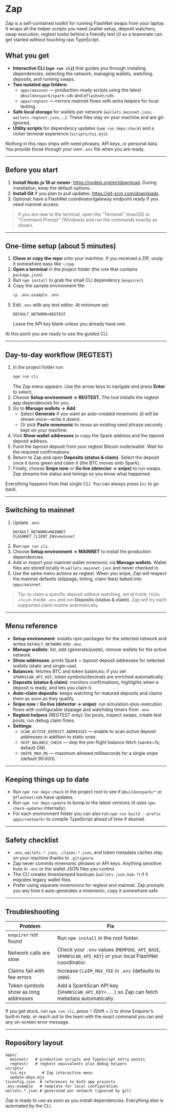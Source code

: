 # Zap

Zap is a self-contained toolkit for running FlashNet swaps from your laptop. It wraps all the helper scripts you need (wallet setup, deposit watchers, swap execution, regtest tools) behind a friendly text UI so a teammate can get started without touching raw TypeScript.

## What you get
- **Interactive CLI (`npm run cli`)** that guides you through installing dependencies, selecting the network, managing wallets, watching deposits, and running swaps.
- **Two isolated app folders**:
  - `apps/mainnet` — production-ready scripts using the latest `@buildonspark/spark-sdk` and `@flashnet/sdk`.
  - `apps/regtest` — mirrors mainnet flows with extra helpers for local testing.
- **Safe local storage** for wallets per network (`wallets.mainnet.json`, `wallets.regtest.json`, ...). These files stay on your machine and are git-ignored.
- **Utility scripts** for dependency updates (`npm run deps:check`) and a richer terminal experience (`scripts/tui.mjs`).

Nothing in this repo ships with seed phrases, API keys, or personal data. You provide those through your own `.env` file when you are ready.

---

## Before you start
1. **Install Node.js 18 or newer**: <https://nodejs.org/en/download>. During installation, keep the default options.
2. **Install Git** if you plan to pull updates: <https://git-scm.com/downloads>.
3. Optional: have a FlashNet coordinator/gateway endpoint ready if you need mainnet access.

> If you are new to the terminal, open the "Terminal" (macOS) or "Command Prompt" (Windows) and run the commands exactly as shown.

---

## One-time setup (about 5 minutes)
1. **Clone or copy the repo** onto your machine. If you received a ZIP, unzip it somewhere easy like `~/zap`.
2. **Open a terminal** in the project folder (the one that contains `package.json`).
3. Run `npm install` to grab the small CLI dependency (`enquirer`).
4. Copy the sample environment file:
   ```bash
   cp .env.example .env
   ```
5. Edit `.env` with any text editor. At minimum set:
   ```env
   DEFAULT_NETWORK=REGTEST
   ```
   Leave the API key blank unless you already have one.

At this point you are ready to use the guided CLI.

---

## Day-to-day workflow (REGTEST)
1. In the project folder run:
   ```bash
   npm run cli
   ```
   The Zap menu appears. Use the arrow keys to navigate and press **Enter** to select.
2. Choose **Setup environment → REGTEST**. The tool installs the regtest app dependencies for you.
3. Go to **Manage wallets → Add**.
   - Select **Generate** if you want an auto-created mnemonic (it will be shown once—write it down).
   - Or pick **Paste mnemonic** to reuse an existing seed phrase securely kept on your machine.
4. Visit **Show wallet addresses** to copy the Spark address and the taproot deposit address.
5. Fund the taproot deposit from your regtest Bitcoin node/wallet. Wait for the required confirmations.
6. Return to Zap and open **Deposits (status & claim)**. Select the deposit once it turns green and claim it (the BTC moves onto Spark).
7. Finally, choose **Snipe now** or **Go live (detector → snipe)** to run swaps. Zap streams live status and timings so you know what happened.

Everything happens from that single CLI. You can always press `Esc` to go back.

---

## Switching to mainnet
1. Update `.env`:
   ```env
   DEFAULT_NETWORK=MAINNET
   FLASHNET_CLIENT_ENV=mainnet
   ```
2. Run `npm run cli`.
3. Choose **Setup environment → MAINNET** to install the production dependencies.
4. Add or import your mainnet wallet mnemonic via **Manage wallets**. Wallet files are stored locally in `wallets.mainnet.json` and never checked in.
5. Use the same menu actions as regtest. When you snipe, Zap will respect the mainnet defaults (slippage, timing, claim fees) baked into `apps/mainnet`.

> Tip: to claim a specific deposit without watching, set `BITCOIN_TXID=<txid>` inside `.env` and run **Deposits (status & claim)**. Zap will try each supported claim routine automatically.

---

## Menu reference
- **Setup environment**: installs npm packages for the selected network and writes `DEFAULT_NETWORK` into `.env`.
- **Manage wallets**: list, add (generate/paste), remove wallets for the active network.
- **Show addresses**: prints Spark + taproot deposit addresses for selected wallets (static and single-use).
- **Balances**: fetches BTC and token balances; if you set `SPARKSCAN_API_KEY`, token symbols/decimals are enriched automatically.
- **Deposits (status & claim)**: monitors confirmations, highlights when a deposit is ready, and lets you claim it.
- **Auto-claim deposits**: keeps watching for matured deposits and claims them as soon as they qualify.
- **Snipe now** / **Go live (detector → snipe)**: run simulation-plus-execution flows with configurable slippage and watchdog timers from `.env`.
- **Regtest helpers** (REGTEST only): list pools, inspect swaps, create test pools, run debug claim flows.
- **Settings**:
  - `SCAN_ACTIVE_DEPOSIT_ADDRESSES` — enable to scan active deposit addresses in addition to static ones.
  - `SKIP_BALANCE_CHECK` — skip the pre-flight balance fetch (saves~1s; default ON).
  - `SNIPE_MAX_MS` — maximum allowed milliseconds for a single snipe (default 90 000).

---

## Keeping things up to date
- Run `npm run deps:check` in the project root to see if `@buildonspark/*` or `@flashnet/sdk` have updates.
- Run `npm run deps:update` to bump to the latest versions (it uses `npm-check-updates` internally).
- For each environment folder you can also run `npm run build --prefix apps/<network>` to compile TypeScript ahead of time if desired.

---

## Safety checklist
- `.env`, `wallets.*.json`, `.claims.*.json`, and token metadata caches stay on your machine thanks to `.gitignore`.
- Zap never commits mnemonic phrases or API keys. Anything sensitive lives in `.env` or the wallet JSON files you control.
- The CLI creates timestamped backups (`wallets.json.bak-*`) if it migrates legacy wallet files.
- Prefer using separate mnemonics for regtest and mainnet. Zap prompts you any time it auto-generates a mnemonic; copy it somewhere safe.

---

## Troubleshooting
| Problem | Fix |
| --- | --- |
| `enquirer` not found | Run `npm install` in the root folder. |
| Network calls are slow | Check your `.env` values (`MEMPOOL_API_BASE`, `SPARKSCAN_API_KEY`) or your local FlashNet coordinator. |
| Claims fail with fee errors | Increase `CLAIM_MAX_FEE` in `.env` (defaults to `2000`). |
| Token symbols show as long addresses | Add a SparkScan API key (`SPARKSCAN_API_KEY=...`) so Zap can fetch metadata automatically. |

If you get stuck, run `npm run cli`, press `?` (Shift + /) to show Enquirer’s built‑in help, or reach out to the team with the exact command you ran and any on-screen error message.

---

## Repository layout
```
apps/
  mainnet/   # production scripts and TypeScript entry points
  regtest/   # regtest equivalents plus debug helpers
scripts/
  tui.mjs       # Zap interactive menu
  update-deps.mjs
tsconfig.json  # references to both app projects
.env.example   # template for local configuration
wallets.*.json # generated per network (ignored by git)
```

Zap is ready to use as soon as you install dependencies. Everything else is automated by the CLI.
